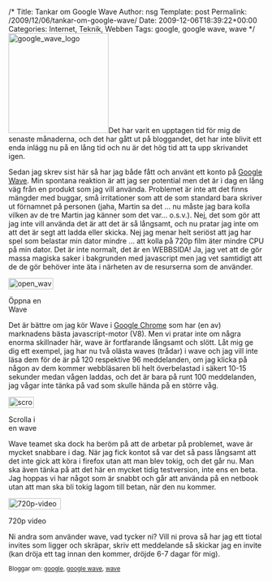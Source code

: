 /*
 Title: Tankar om Google Wave
 Author: nsg
 Template: post
 Permalink: /2009/12/06/tankar-om-google-wave/
 Date: 2009-12-06T18:39:22+00:00
 Categories: Internet, Teknik, Webben
 Tags: google, google wave, wave
*/
<img class="size-full wp-image-767 alignright" title="google_wave_logo" src="http://cdn.junkpile.se/2009/10/google_wave_logo.jpg" alt="google_wave_logo" width="197" height="197" />Det har varit en upptagen tid för mig de senaste månaderna, och det har gått ut på bloggandet, det har inte blivit ett enda inlägg nu på en lång tid och nu är det hög tid att ta upp skrivandet igen.

Sedan jag skrev sist här så har jag både fått och använt ett konto på [Google Wave][1]. Min spontana reaktion är att jag ser potential men det är i dag en lång väg från en produkt som jag vill använda. Problemet är inte att det finns mängder med buggar, små irritationer som att de som standard bara skriver ut förnamnet på personen (jaha, Martin sa det &#8230; nu måste jag bara kolla vilken av de tre Martin jag känner som det var&#8230; o.s.v.). Nej, det som gör att jag inte vill använda det är att det är så långsamt, och nu pratar jag inte om att det är segt att ladda eller skicka. Nej jag menar helt seriöst att jag har spel som belastar min dator mindre &#8230; att kolla på 720p film äter mindre CPU på min dator. Det är inte normalt, det är en WEBBSIDA! Ja, jag vet att de gör massa magiska saker i bakgrunden med javascript men jag vet samtidigt att de de gör behöver inte äta i närheten av de resurserna som de använder.

<div id="attachment_786" style="width: 98px" class="wp-caption alignleft">
  <img class="size-full wp-image-786" title="open_wave" src="http://cdn.junkpile.se/2009/12/open_wave.png" alt="open_wave" width="88" height="22" /><p class="wp-caption-text">
    Öppna en Wave
  </p>
</div>

Det är bättre om jag kör Wave i [Google Chrome][2] som har (en av) marknadens bästa javascript-motor (V8). Men vi pratar inte om några enorma skillnader här, wave är fortfarande långsamt och slött. Låt mig ge dig ett exempel, jag har nu två olästa waves (trådar) i wave och jag vill inte läsa dem för de är på 120 respektive 96 meddelanden, om jag klicka på någon av dem kommer webbläsaren bli helt överbelastad i säkert 10-15 sekunder medan vågen laddas, och det är bara på runt 100 meddelanden, jag vågar inte tänka på vad som skulle hända på en större våg.

<div id="attachment_787" style="width: 60px" class="wp-caption alignright">
  <img class="size-full wp-image-787 " title="scroll-wave" src="http://cdn.junkpile.se/2009/12/scroll-wave.png" alt="scroll-wave" width="50" height="22" /><p class="wp-caption-text">
    Scrolla i en wave
  </p>
</div>

Wave teamet ska dock ha beröm på att de arbetar på problemet, wave är mycket snabbare i dag. När jag fick kontot så var det så pass långsamt att det inte gick att köra i firefox utan att man blev tokig, och det går nu. Man ska även tänka på att det här en mycket tidig testversion, inte ens en beta. Jag hoppas vi har något som är snabbt och går att använda på en netbook utan att man ska bli tokig lagom till betan, när den nu kommer.

<div id="attachment_788" style="width: 113px" class="wp-caption alignleft">
  <img class="size-full wp-image-788" title="720p-video" src="http://cdn.junkpile.se/2009/12/720p-video.png" alt="720p-video" width="103" height="22" /><p class="wp-caption-text">
    720p video
  </p>
</div>

Ni andra som använder wave, vad tycker ni? Vill ni prova så har jag ett tiotal invites som ligger och skräpar, skriv ett meddelande så skickar jag en invite (kan dröja ett tag innan den kommer, dröjde 6-7 dagar för mig).

<small> <p class='technorati-tags'>
  Bloggar om: <a class='technorati-link' href='http://bloggar.se/om/google' rel='tag' target='_self'>google</a>, <a class='technorati-link' href='http://bloggar.se/om/google+wave' rel='tag' target='_self'>google wave</a>, <a class='technorati-link' href='http://bloggar.se/om/wave' rel='tag' target='_self'>wave</a>
</p></small>

 [1]: http://wave.google.com
 [2]: http://www.google.com/chrome